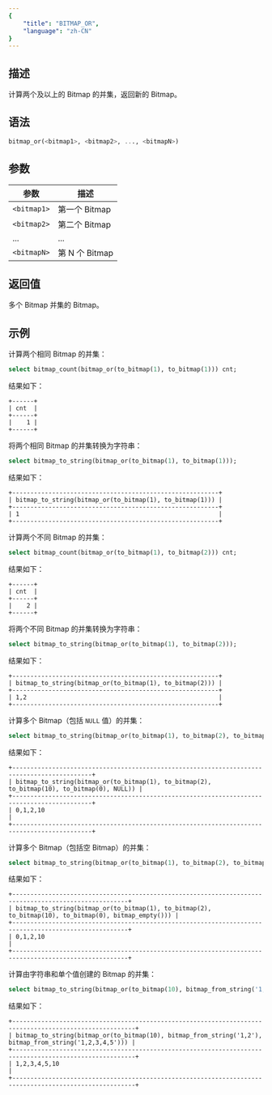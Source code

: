 ```yaml
---
{
    "title": "BITMAP_OR",
    "language": "zh-CN"
}
---
```


## 描述

计算两个及以上的 Bitmap 的并集，返回新的 Bitmap。

## 语法

```sql
bitmap_or(<bitmap1>, <bitmap2>, ..., <bitmapN>)
```

## 参数

| 参数          | 描述           |
|-------------|--------------|
| `<bitmap1>` | 第一个 Bitmap   |
| `<bitmap2>` | 第二个 Bitmap   |
| ...         | ...          |
| `<bitmapN>` | 第 N 个 Bitmap |

## 返回值

多个 Bitmap 并集的 Bitmap。

## 示例

计算两个相同 Bitmap 的并集：

```sql
select bitmap_count(bitmap_or(to_bitmap(1), to_bitmap(1))) cnt;
```

结果如下：

```text
+------+
| cnt  |
+------+
|    1 |
+------+
```

将两个相同 Bitmap 的并集转换为字符串：

```sql
select bitmap_to_string(bitmap_or(to_bitmap(1), to_bitmap(1)));
```

结果如下：

```text
+---------------------------------------------------------+
| bitmap_to_string(bitmap_or(to_bitmap(1), to_bitmap(1))) |
+---------------------------------------------------------+
| 1                                                       |
+---------------------------------------------------------+
```

计算两个不同 Bitmap 的并集：

```sql
select bitmap_count(bitmap_or(to_bitmap(1), to_bitmap(2))) cnt;
```

结果如下：

```text
+------+
| cnt  |
+------+
|    2 |
+------+
```

将两个不同 Bitmap 的并集转换为字符串：

```sql
select bitmap_to_string(bitmap_or(to_bitmap(1), to_bitmap(2)));
```

结果如下：

```text
+---------------------------------------------------------+
| bitmap_to_string(bitmap_or(to_bitmap(1), to_bitmap(2))) |
+---------------------------------------------------------+
| 1,2                                                     |
+---------------------------------------------------------+
```

计算多个 Bitmap（包括 `NULL` 值）的并集：

```sql
select bitmap_to_string(bitmap_or(to_bitmap(1), to_bitmap(2), to_bitmap(10), to_bitmap(0), NULL));
```

结果如下：

```text
+--------------------------------------------------------------------------------------------+
| bitmap_to_string(bitmap_or(to_bitmap(1), to_bitmap(2), to_bitmap(10), to_bitmap(0), NULL)) |
+--------------------------------------------------------------------------------------------+
| 0,1,2,10                                                                                   |
+--------------------------------------------------------------------------------------------+
```

计算多个 Bitmap（包括空 Bitmap）的并集：

```sql
select bitmap_to_string(bitmap_or(to_bitmap(1), to_bitmap(2), to_bitmap(10), to_bitmap(0), bitmap_empty()));
```

结果如下：

```text
+------------------------------------------------------------------------------------------------------+
| bitmap_to_string(bitmap_or(to_bitmap(1), to_bitmap(2), to_bitmap(10), to_bitmap(0), bitmap_empty())) |
+------------------------------------------------------------------------------------------------------+
| 0,1,2,10                                                                                             |
+------------------------------------------------------------------------------------------------------+
```

计算由字符串和单个值创建的 Bitmap 的并集：

```sql
select bitmap_to_string(bitmap_or(to_bitmap(10), bitmap_from_string('1,2'), bitmap_from_string('1,2,3,4,5')));
```

结果如下：

```text
+--------------------------------------------------------------------------------------------------------+
| bitmap_to_string(bitmap_or(to_bitmap(10), bitmap_from_string('1,2'), bitmap_from_string('1,2,3,4,5'))) |
+--------------------------------------------------------------------------------------------------------+
| 1,2,3,4,5,10                                                                                           |
+--------------------------------------------------------------------------------------------------------+
```
